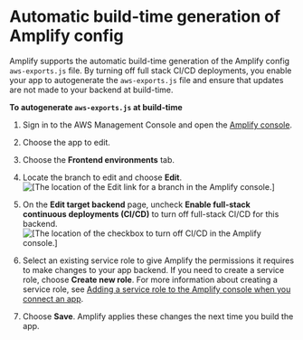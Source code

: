 # Automatic build\-time generation of Amplify config<a name="amplify-config-autogeneration"></a>

Amplify supports the automatic build\-time generation of the Amplify config `aws-exports.js` file\. By turning off full stack CI/CD deployments, you enable your app to autogenerate the `aws-exports.js` file and ensure that updates are not made to your backend at build\-time\.

**To autogenerate `aws-exports.js` at build\-time**

1. Sign in to the AWS Management Console and open the [Amplify console](https://console.aws.amazon.com/amplify/)\.

1. Choose the app to edit\.

1. Choose the **Frontend environments** tab\.

1. Locate the branch to edit and choose **Edit**\.  
![\[The location of the Edit link for a branch in the Amplify console.\]](http://docs.aws.amazon.com/amplify/latest/userguide/images/amplify_edit_backend.png)

1. On the **Edit target backend** page, uncheck **Enable full\-stack continuous deployments \(CI/CD\)** to turn off full\-stack CI/CD for this backend\.  
![\[The location of the checkbox to turn off CI/CD in the Amplify console.\]](http://docs.aws.amazon.com/amplify/latest/userguide/images/amplify_turnoff_CICD.png)

1. Select an existing service role to give Amplify the permissions it requires to make changes to your app backend\. If you need to create a service role, choose **Create new role**\. For more information about creating a service role, see [Adding a service role to the Amplify console when you connect an app](how-to-service-role-amplify-console.md)\.

1. Choose **Save**\. Amplify applies these changes the next time you build the app\.